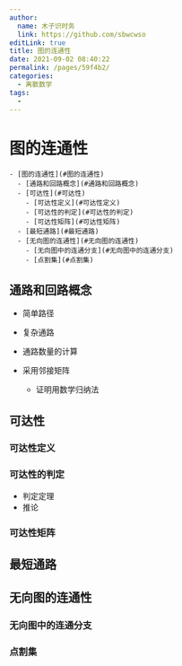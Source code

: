 ```yaml
---
author: 
  name: 木子识时务
  link: https://github.com/sbwcwso
editLink: true
title: 图的连通性
date: 2021-09-02 08:40:22
permalink: /pages/59f4b2/
categories: 
  - 离散数学
tags: 
  - 
---
```


# 图的连通性

```markmap
- [图的连通性](#图的连通性)
  - [通路和回路概念](#通路和回路概念)
  - [可达性](#可达性)
    - [可达性定义](#可达性定义)
    - [可达性的判定](#可达性的判定)
    - [可达性矩阵](#可达性矩阵)
  - [最短通路](#最短通路)
  - [无向图的连通性](#无向图的连通性)
    - [无向图中的连通分支](#无向图中的连通分支)
    - [点割集](#点割集)
```

## 通路和回路概念

* 简单路径
* 复杂通路

* 通路数量的计算
* 采用邻接矩阵
  * 证明用数学归纳法

## 可达性

### 可达性定义

### 可达性的判定


* 判定定理
* 推论

### 可达性矩阵

## 最短通路

## 无向图的连通性

### 无向图中的连通分支

### 点割集
